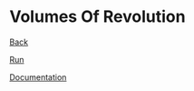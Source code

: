 # Volumes Of Revolution

[Back](https://alexduggan1.github.io/SeniorProject/)

[Run](https://alexduggan1.github.io/SeniorProject/VolumesOfRevolution/build/web)

[Documentation](https://alexduggan1.github.io/SeniorProject/VolumesOfRevolution/docs/)